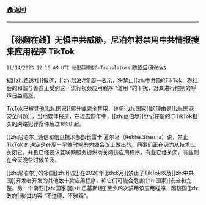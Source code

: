 ###  [:house:返回](README.md)
---


## 【秘翻在线】无惧中共威胁，尼泊尔将禁用中共情报搜集应用程序 TikTok
`11/14/2023 12:16 AM UTC 秘密翻譯組G-Translators` [轉載自GNews](https://gnews.org/articles/1972800)

        

据[[zh:路透社]]报道，[[zh:尼泊尔]]周一表示，将禁止[[zh:中共]]的TikTok，称社会的和谐与善意正受到这一流行视频应用程序 "滥用 “的干扰，对其进行控制的呼声日益高涨。

TikTok已被其他[[zh:国家]]部分或完全禁用，许多[[zh:国家]]的理由是[[zh:国家安全问题]]。当地媒体报道，在过去四年中，[[zh:尼泊尔]]登记在册的与TikTok相关的网络犯罪案件超过1600 起。

[[zh:尼泊尔]]通信和信息技术部部长雷卡.夏尔马（Rekha.Sharma）说，禁止 TikTok 的决定是在周一早些时候的内阁会议上做出的。同事们正在努力从技术上关闭它，并且已经要求互联网服务提供商关闭该应用程序。有些已经关闭，有些则在今天晚些时候关闭。

[[zh:尼泊尔]]的邻国[[zh:印度]]在2020年[[zh:6月]]禁止了TikTok以及[[zh:中共国]]开发者开发的其他数十款应用程序，称它们可能会危害[[zh:国家]]安全和完整。另一个南亚[[zh:国家]][[zh:巴基斯坦]]至少四次禁用该应用程序，因该国[[zh:政府]]称其内容 “不道德、不雅观”。
